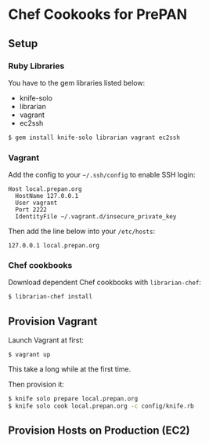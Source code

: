 # Chef Cookooks for PrePAN

## Setup

### Ruby Libraries

You have to the gem libraries listed below:

  * knife-solo
  * librarian
  * vagrant
  * ec2ssh

```sh
$ gem install knife-solo librarian vagrant ec2ssh
```

### Vagrant

Add the config to your `~/.ssh/config` to enable SSH login:

```
Host local.prepan.org
  HostName 127.0.0.1
  User vagrant
  Port 2222
  IdentityFile ~/.vagrant.d/insecure_private_key
```

Then add the line below into your `/etc/hosts`:

```
127.0.0.1 local.prepan.org
```

### Chef cookbooks

Download dependent Chef cookbooks with `librarian-chef`:

```sh
$ librarian-chef install
```

## Provision Vagrant

Launch Vagrant at first:

```
$ vagrant up
```

This take a long while at the first time.

Then provision it:

```sh
$ knife solo prepare local.prepan.org
$ knife solo cook local.prepan.org -c config/knife.rb
```

## Provision Hosts on Production (EC2)

